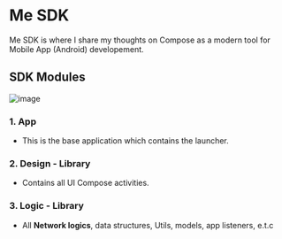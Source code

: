 # Me SDK
Me SDK is where I share my thoughts on Compose as a modern tool for Mobile App (Android) developement.


## SDK Modules
![image](https://user-images.githubusercontent.com/32324500/221407632-01d2e91d-7bc2-4c23-8c03-159853af0047.png)

### 1. App
- This is the base application which contains the launcher.

### 2. Design - Library
- Contains all UI Compose activities.

### 3. Logic - Library
- All **Network logics**, data structures, Utils, models, app listeners, e.t.c

